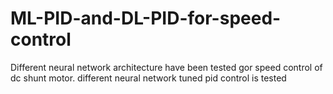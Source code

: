# ML-PID-and-DL-PID-for-speed-control
Different neural network architecture have been tested gor speed control of dc shunt motor.  different neural network tuned pid control is tested
